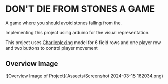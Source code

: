 # DON'T DIE FROM STONES A GAME

A game where you should avoid stones falling from the. 

Implementing this project using arduino for the visual representation.

This project uses [Charlieplexing](https://en.wikipedia.org/wiki/Charlieplexing) model for 6 field rows and one player row and
two buttons to control player movement

## Overview Image
![Overview Image of Project](Asseets/Screenshot 2024-03-15 162034.png)
